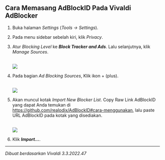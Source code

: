 ## Cara Memasang AdBlockID Pada Vivaldi AdBlocker

1. Buka halaman _Settings_ (_Tools -> Settings_).
2. Pada menu sidebar sebelah kiri, klik *Privacy*.
3. Atur _Blocking Level_ ke **_Block Tracker and Ads_**. Lalu selanjutnya, klik _Manage Sources_.

   <br>![](https://i.imgur.com/15VatL0.png)<br>

4. Pada bagian *Ad Blocking Sources*, Klik ikon + (plus).

   <br>![](https://i.imgur.com/IBwn8H8.png)<br>


5. Akan muncul kotak *Import New Blocker List*. Copy Raw Link AdBlockID yang dapat Anda temukan di https://github.com/realodix/AdBlockID#cara-menggunakan, lalu paste URL AdBlockID pada kotak yang disediakan.

   <br>![](https://i.imgur.com/zBKVVGr.png)<br>

6. Klik **_Import..._**.

---
_Dibuat berdasarkan Vivaldi 3.3.2022.47_
